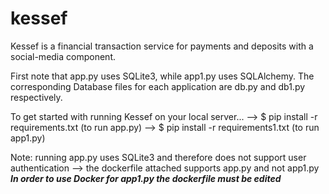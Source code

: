 # kessef
Kessef is a financial transaction service for payments and deposits with a social-media component.

First note that app.py uses SQLite3, while app1.py uses SQLAlchemy. The corresponding Database files for each application are db.py and db1.py respectively.

To get started with running Kessef on your local server... 
  --> $ pip install -r requirements.txt (to run app.py)
  --> $ pip install -r requirements1.txt (to run app1.py)

Note: running app.py uses SQLite3 and therefore does not support user authentication --> the dockerfile attached supports app.py and not app1.py ***In order to use Docker for app1.py the dockerfile must be edited***
